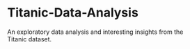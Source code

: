 # Titanic-Data-Analysis
An exploratory data analysis and interesting insights from the Titanic dataset.
